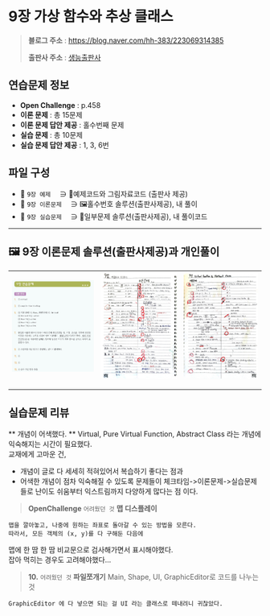 # 9장 가상 함수와 추상 클래스
> **블로그 주소** : https://blog.naver.com/hh-383/223069314385
> 
> **출판사 주소** : [생능출판사](https://www.booksr.co.kr/product/%eb%aa%85%ed%92%88-c-programming%ea%b0%9c%ec%a0%95%ed%8c%90/)


## 연습문제 정보
* **Open Challenge** : p.458
* **이론 문제** : 총 15문제
* **이론 문제 답안 제공** : 홀수번째 문제
* **실습 문제** : 총 10문제
* **실습 문제 답안 제공** : 1, 3, 6번


## 파일 구성
* 📁 `9장 예제` 　∋ 📄예제코드와 그림자료코드 (출판사 제공)
* 📁 `9장 이론문제` 　∋ 🖼️홀수번호 솔루션(출판사제공), 내 풀이
* 📁 `9장 실습문제` 　∋ 📄일부문제 솔루션(출판사제공), 내 풀이코드

---

## 🖼️ 9장 이론문제 솔루션(출판사제공)과 개인풀이
| ![sol1](https://github.com/learner-nosilv/learning-Cpp/blob/master/%EB%AA%85%ED%92%88Cpp/09%EC%9E%A5%20%EA%B0%80%EC%83%81%20%ED%95%A8%EC%88%98%EC%99%80%20%EC%B6%94%EC%83%81%20%ED%81%B4%EB%9E%98%EC%8A%A4/9%EC%9E%A5%20%EC%9D%B4%EB%A1%A0%EB%AC%B8%EC%A0%9C/9%EC%9E%A5%20%EC%9D%B4%EB%A1%A0%EB%AC%B8%EC%A0%9C%20%ED%99%80%EC%88%98%EB%B2%88%ED%98%B8%20%EC%A0%95%EB%8B%B5.jpg) | ![mine1](https://github.com/learner-nosilv/learning-Cpp/blob/master/%EB%AA%85%ED%92%88Cpp/09%EC%9E%A5%20%EA%B0%80%EC%83%81%20%ED%95%A8%EC%88%98%EC%99%80%20%EC%B6%94%EC%83%81%20%ED%81%B4%EB%9E%98%EC%8A%A4/9%EC%9E%A5%20%EC%9D%B4%EB%A1%A0%EB%AC%B8%EC%A0%9C/9%EC%9E%A5%20%EA%B0%9C%EC%9D%B8%ED%92%80%EC%9D%B4%20(1).jpg) | ![mine2](https://github.com/learner-nosilv/learning-Cpp/blob/master/%EB%AA%85%ED%92%88Cpp/09%EC%9E%A5%20%EA%B0%80%EC%83%81%20%ED%95%A8%EC%88%98%EC%99%80%20%EC%B6%94%EC%83%81%20%ED%81%B4%EB%9E%98%EC%8A%A4/9%EC%9E%A5%20%EC%9D%B4%EB%A1%A0%EB%AC%B8%EC%A0%9C/9%EC%9E%A5%20%EA%B0%9C%EC%9D%B8%ED%92%80%EC%9D%B4%20(2).jpg) |
| --  | -- | -- |

---

## 실습문제 리뷰
** 개념이 어색했다. **
Virtual, Pure Virtual Function, Abstract Class 라는 개념에 익숙해지는 시간이 필요했다.  
교재에게 고마운 건,  
* 개념이 글로 다 세세히 적혀있어서 복습하기 좋다는 점과
* 어색한 개념이 점차 익숙해질 수 있도록 문제들이 체크타임->이론문제->실습문제들로 난이도 쉬움부터 익스트림까지 다양하게 많다는 점
이다.

> **OpenChallenge**
    `어려웠던 것`  **맵 디스플레이**

    맵을 깔아놓고, 나중에 원하는 좌표로 돌아갈 수 있는 방법을 모른다.  
    따라서, 모든 객체의 (x, y)를 다 구해둔 다음에  
   맵에 한 땀 한 땀 비교문으로 검사해가면서 표시해야했다.  
   잡아 먹히는 경우도 고려해야했다...  

    
> **10.**
    `어려웠던 것`  **파일쪼개기** Main, Shape, UI, GraphicEditor로 코드를 나누는 것
    
    GraphicEditor 에 다 넣으면 되는 걸 UI 라는 클래스로 떼내려니 귀찮았다.   

